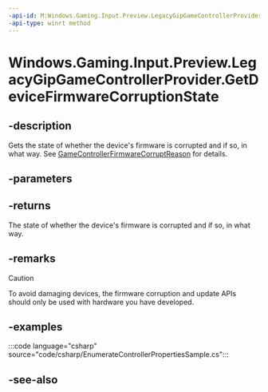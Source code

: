 ```yaml
---
-api-id: M:Windows.Gaming.Input.Preview.LegacyGipGameControllerProvider.GetDeviceFirmwareCorruptionState()
-api-type: winrt method
---
```


<!-- Method syntax.
public GameControllerFirmwareCorruptReason LegacyGipGameControllerProvider.GetDeviceFirmwareCorruptionState()
-->

# Windows.Gaming.Input.Preview.LegacyGipGameControllerProvider.GetDeviceFirmwareCorruptionState

## -description

Gets the state of whether the device's firmware is corrupted and if so, in what way. See [GameControllerFirmwareCorruptReason](gamecontrollerfirmwarecorruptreason.md) for details.

## -parameters

## -returns

The state of whether the device's firmware is corrupted and if so, in what way.

## -remarks

> [!CAUTION]
> To avoid damaging devices, the firmware corruption and update APIs should only be used with hardware you have developed.

## -examples

:::code language="csharp" source="code/csharp/EnumerateControllerPropertiesSample.cs":::

## -see-also
